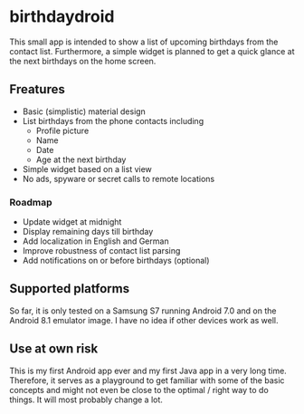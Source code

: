 # birthdaydroid

This small app is intended to show a list of upcoming birthdays from the
contact list. Furthermore, a simple widget is planned to get a quick glance
at the next birthdays on the home screen.

## Freatures

* Basic (simplistic) material design
* List birthdays from the phone contacts including
  * Profile picture
  * Name
  * Date
  * Age at the next birthday
* Simple widget based on a list view
* No ads, spyware or secret calls to remote locations

### Roadmap

* Update widget at midnight
* Display remaining days till birthday
* Add localization in English and German
* Improve robustness of contact list parsing
* Add notifications on or before birthdays (optional)

## Supported platforms

So far, it is only tested on a Samsung S7 running Android 7.0 and on the
Android 8.1 emulator image. I have no idea if other devices work as well.

## Use at own risk

This is my first Android app ever and my first Java app in a very long time.
Therefore, it serves as a playground to get familiar with some of the basic
concepts and might not even be close to the optimal / right way to do things.
It will most probably change a lot.

